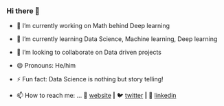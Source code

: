 ### Hi there 👋

<!--
**SiddhanthNB/SiddhanthNB** is a ✨ _special_ ✨ repository because its `README.md` (this file) appears on your GitHub profile.
-->

- 🔭 I’m currently working on Math behind Deep learning 
- 🌱 I’m currently learning Data Science, Machine learning, Deep learning
- 👯 I’m looking to collaborate on Data driven projects
- 😄 Pronouns: He/him
- ⚡ Fun fact: Data Science is nothing but story telling!


- 📫 How to reach me: ...
🏡 [website][website] **|** 
🐦 [twitter][twitter] **|** 
👔 [linkedin][linkedin]



[website]: https://siddhanthnb.github.io/DataScience-Portfolio/
[twitter]: https://twitter.com/SiddhanthNB
[linkedin]: https://www.linkedin.com/in/siddhanth-nagendra-bhimakari/
